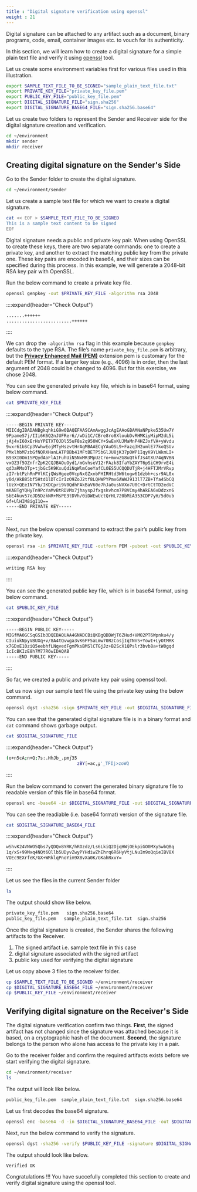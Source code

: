 ```yaml
---
title : "Digital signature verification using openssl"
weight : 21
---
```


Digital signature can be attached to any artifact such as a document, binary programs, code, email, container images etc. to vouch for its authenticity.

In this section, we will learn how to create a digital signature for a simple plain text file and verify it using [openssl](https://www.openssl.org/) tool. 

Let us create some environment variables first for various files used in this illustration.

```bash
export SAMPLE_TEXT_FILE_TO_BE_SIGNED="sample_plain_text_file.txt"
export PRIVATE_KEY_FILE="private_key_file.pem"
export PUBLIC_KEY_FILE="public_key_file.pem"
export DIGITAL_SIGNATURE_FILE="sign.sha256"
export DIGITAL_SIGNATURE_BASE64_FILE="sign.sha256.base64"
```

Let us create two folders to represent the Sender and Receiver side for the digital signature creation and verification.

```bash
cd ~/environment
mkdir sender
mkdir receiver
```

## Creating digital signature on the Sender's Side

Go to the Sender folder to create the digital signature.

```bash
cd ~/environment/sender
```
Let us create a sample text file for which we want to create a digital signature.

```bash
cat << EOF > $SAMPLE_TEXT_FILE_TO_BE_SIGNED
This is a sample text content to be signed
EOF
```

Digital signature needs a public and private key pair. When using OpenSSL to create these keys, there are two separate commands: one to create a private key, and another to extract the matching public key from the private one. These key pairs are encoded in base64, and their sizes can be specified during this process. In this example, we will generate a 2048-bit RSA key pair with OpenSSL.

Run the below command to create a private key file.

```bash
openssl genpkey -out $PRIVATE_KEY_FILE -algorithm rsa 2048
```

::::expand{header="Check Output"}
```bash
.......++++++
.........................++++++
```
::::

We can drop the `-algorithm rsa` flag in this example because `genpkey` defaults to the type RSA. The file’s name `private_key_file.pem` is arbitrary, but the [**Privacy Enhanced Mail (PEM)**](https://en.wikipedia.org/wiki/Privacy-Enhanced_Mail) extension pem is customary for the default PEM format. If a larger key size (e.g., 4096) is in order, then the last argument of 2048 could be changed to 4096. But for this exercise, we chose 2048.


You can see the generated private key file, which is in base64 format, using below command.

```bash
cat $PRIVATE_KEY_FILE
```

::::expand{header="Check Output"}
```bash
-----BEGIN PRIVATE KEY-----
MIICdgIBADANBgkqhkiG9w0BAQEFAASCAmAwggJcAgEAAoGBAMNaNPpke535Uw7Y
9PpameS7j/IIi6K6Q2nJUFRer6//wDi1C/CBre8ro8XloubDvRHMKiyMipM2dL5i
jAj4vI60xErHsYPETXTOJDl55uF8s2q950WCY+SwExKUJMaMnP4HZJxfVA+yWvdu
9vxr61bSCp3VwhwEojMTyHszvtHrAgMBAAECgYAuOSL9+Fazq3H2umlE77koQSUv
PMxlhbM7zbGfNQRXHanLATPBBb41MFtBETP5bGlJU8jK37pOWP1IqyK9YLWkmLI+
B93XI0Om1SPQydAoFlAIFuhUiN5NxMR3MpUzCro+mxwZG8uQtkfJs4tXU74qNVBN
vxOZ3f5OZnfrZpK2CQJBAOuOyd1/mGvhseV12rFAzk8IfaYbZAYT6pSiCH9rvE4i
qd3aRMsOTp+tjbGc5K9KxuQdiNqWlmCoeYafCLOES5UCQQDUTjR+j4HFTJMrVRvp
zI7rbtPzhRnPVlKCjQWsHgee0VcpNxGZxnbFHIRHtd3W6togw61dzbh+csr9AL0x
y0d/AkB85bf5Htd1lDTcIrIzO9ZoJ2tf8LQHWPYPmx6AWWJ913lT7ZB+Tfa4SbCQ
lUzX+QEeIN7Yb/IKDCpri9V0QdhFAkBaV60e7hJa0usNVXo7U0C+DrtCtTD2edVC
mKABTgYQHyTn9PcYaMvBtRDVMx7jhayspJfxgskvhcm7P8VCmy4hAkEA6vDdzxn6
SbE4kuv57eJD5DzkNR+MsPE3tDVh/0iDWEwUctQrHL720bMiA353CDP7yH/5d0ub
Gf+UlHIM8igI1Q==
-----END PRIVATE KEY-----
```
::::

Next, run the below openssl command to extract the pair’s public key from the private key.

```bash
openssl rsa -in $PRIVATE_KEY_FILE -outform PEM -pubout -out $PUBLIC_KEY_FILE
```

::::expand{header="Check Output"}
```bash
writing RSA key
```
::::

You can see the generated public key file, which is in base64 format, using below command.

```bash
cat $PUBLIC_KEY_FILE
```

::::expand{header="Check Output"}
```bash
-----BEGIN PUBLIC KEY-----
MIGfMA0GCSqGSIb3DQEBAQUAA4GNADCBiQKBgQDDWjT6ZHud+VMO2PT6Wpnku4/y
CIuiukNpyVBUXq+v/8A4tQvwga3vK6PF5aLmw70RzCosjIqTNnS+YowI+LyOtMRK
x7GDxE10ziQ5eebhfLNqvedFgmPksBMSlCTGjJz+B2ScX1QPslr3bvb8a+tW0gqd
1cIcBKIzE8h7M77R6wIDAQAB
-----END PUBLIC KEY-----
```
::::

So far, we created a public and private key pair using openssl tool.

Let us now sign our sample text file using the private key using the below command.

```bash
openssl dgst -sha256 -sign $PRIVATE_KEY_FILE -out $DIGITAL_SIGNATURE_FILE $SAMPLE_TEXT_FILE_TO_BE_SIGNED
```

You can see that the generated digital signature file is in a binary format and `cat` command shows garbage output.

```bash
cat $DIGITAL_SIGNATURE_FILE
```
::::expand{header="Check Output"}
```bash
(o+n5cA;п+Q;7s:.HhJb_.pmj֯35
                           zBY[=ac,ۈ'_TFIj>zoWQ
```
::::


Run the below command to convert the generated binary signature file to readable version of this file in base64 format.

```bash
openssl enc -base64 -in $DIGITAL_SIGNATURE_FILE -out $DIGITAL_SIGNATURE_BASE64_FILE
```

You can see the readiable (i.e. base64 format) version of the signature file.

```bash
cat $DIGITAL_SIGNATURE_BASE64_FILE
```

::::expand{header="Check Output"}
```bash
wShvK24VNWO5Qbs7yQDQv8YRK/hROzdz/Ls6LkiQ2DjqHWjOEkpiGO0MXy5wbQBq
1q/xS+99Mxq4NQt6Qllb5UDyvZwyPYHdiwZhEhrq6R6HyVtjLNuIm9oQqieIBV8X
VOEc9EXrfeK/GX+WRklqPnoYim9X8vXa0K/GKahRxvY=
```
::::


Let us see the files in the current Sender folder

```bash
ls
```

The output should show like below.

```bash
private_key_file.pem   sign.sha256.base64
public_key_file.pem   sample_plain_text_file.txt  sign.sha256
```

Once the digital signature is created, the Sender shares the following artifacts to the Receiver.

1. The signed artifact i.e. sample text file in this case
2. digital signature associated with the signed artifact
3. public key used for verifying the digital signature

Let us copy above 3 files to the receiver folder.

```bash
cp $SAMPLE_TEXT_FILE_TO_BE_SIGNED ~/environment/receiver
cp $DIGITAL_SIGNATURE_BASE64_FILE ~/environment/receiver
cp $PUBLIC_KEY_FILE ~/environment/receiver
```


## Verifying digital signature on the Receiver's Side

The digital signature verification confirm two things. **First**, the signed artifact has not changed since the signature was attached because it is based, on a cryptographic hash of the document. **Second**, the signature belongs to the person who alone has access to the private key in a pair.

Go to the receiver folder and confirm the required artifacts exists before we start verifying the digital signature.

```bash
cd ~/environment/receiver
ls
```
The output will look like below.

```bash
public_key_file.pem  sample_plain_text_file.txt  sign.sha256.base64
```

Let us first  decodes the base64 signature.

```bash
openssl enc -base64 -d -in $DIGITAL_SIGNATURE_BASE64_FILE -out $DIGITAL_SIGNATURE_FILE
```

Next, run the below command to verify the signature.

```bash
openssl dgst -sha256 -verify $PUBLIC_KEY_FILE -signature $DIGITAL_SIGNATURE_FILE $SAMPLE_TEXT_FILE_TO_BE_SIGNED
```

The output should look like below.

```bash
Verified OK
```

Congratulations !!! You have succefully completed this section to create and verify digital signature using the openssl tool.

